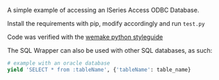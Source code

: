 A simple example of accessing an ISeries Access ODBC Database.

Install the requirements with pip, modify accordingly and run `test.py`

Code was verified with the [wemake python styleguide](https://github.com/wemake-services/wemake-python-styleguide)


The SQL Wrapper can also be used with other SQL databases, as such:

```python
# example with an oracle database
yield 'SELECT * from :tableName', {'tableName': table_name}
```
